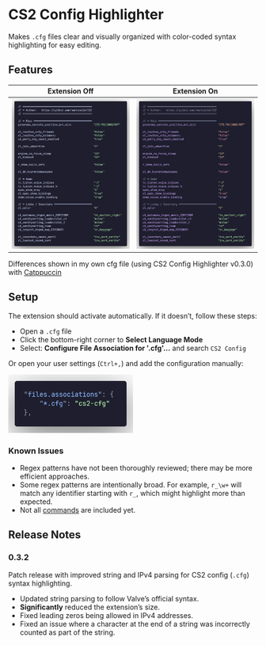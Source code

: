 # CS2 Config Highlighter

Makes `.cfg` files clear and visually organized with color-coded syntax highlighting for easy editing.

## Features

| Extension Off                                                                                                  | Extension On                                                                                                 |
| -------------------------------------------------------------------------------------------------------------- | ------------------------------------------------------------------------------------------------------------ |
| ![extensionOff](https://raw.githubusercontent.com/mariomo16/cs2-cfg-syntax/refs/heads/main/images/codeOff.png) | ![extensionOn](https://raw.githubusercontent.com/mariomo16/cs2-cfg-syntax/refs/heads/main/images/codeOn.png) |

Differences shown in my own cfg file (using CS2 Config Highlighter v0.3.0) with [Catppuccin](https://marketplace.visualstudio.com/items?itemName=Catppuccin.catppuccin-vsc)

## Setup

The extension should activate automatically. If it doesn’t, follow these steps:

-   Open a `.cfg` file
-   Click the bottom-right corner to **Select Language Mode**
-   Select: **Configure File Association for '.cfg'...** and search `CS2 Config`

Or open your user settings (`Ctrl+,`) and add the configuration manually:

<img src="https://raw.githubusercontent.com/mariomo16/cs2-cfg-syntax/refs/heads/main/images/settings.png" alt="Alt Text" style="width:50%; height:auto;">

### Known Issues

-   Regex patterns have not been thoroughly reviewed; there may be more efficient approaches.
-   Some regex patterns are intentionally broad. For example, `r_\w+` will match any identifier starting with `r_`, which might highlight more than expected.
-   Not all [commands](https://developer.valvesoftware.com/wiki/List_of_Counter-Strike_2_console_commands_and_variables) are included yet.

## Release Notes

### 0.3.2

Patch release with improved string and IPv4 parsing for CS2 config (`.cfg`) syntax highlighting.

-   Updated string parsing to follow Valve’s official syntax.
-   **Significantly** reduced the extension’s size.
-   Fixed leading zeros being allowed in IPv4 addresses.
-   Fixed an issue where a character at the end of a string was incorrectly counted as part of the string.
